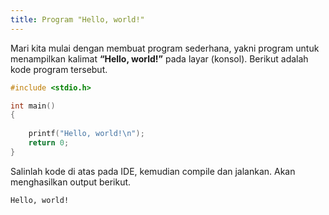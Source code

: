 ```yaml
---
title: Program "Hello, world!"
---
```


Mari kita mulai dengan membuat program sederhana, yakni program untuk menampilkan kalimat **“Hello, world!”** pada layar (konsol). Berikut adalah kode program tersebut.

```c
#include <stdio.h>  

int main()
{  
      
    printf("Hello, world!\n");  
    return 0;  
}  
```

Salinlah kode di atas pada IDE, kemudian compile dan jalankan. Akan menghasilkan output berikut.

```
Hello, world!
```